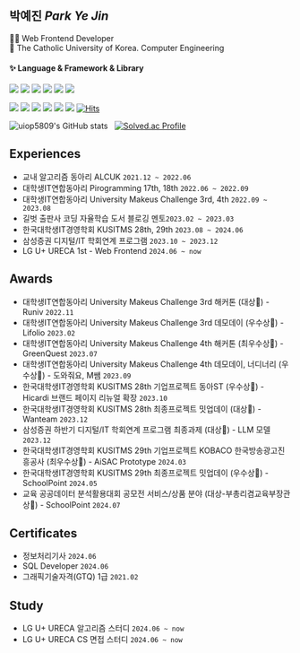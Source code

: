 <!--
**uiop5809/uiop5809** is a ✨ _special_ ✨ repository because its `README.md` (this file) appears on your GitHub profile.

Here are some ideas to get you started

- 🔭 I’m currently working on ...
- 🌱 I’m currently learning ...
- 👯 I’m looking to collaborate on ...
- 🤔 I’m looking for help with ...
- 💬 Ask me about ...
- 📫 How to reach me: ...
- 😄 Pronouns: ...
- ⚡ Fun fact: ....
-->

## 박예진 _Park Ye Jin_

👩‍💻 Web Frontend Developer  
📝 The Catholic University of Korea. Computer Engineering

#### ✨ Language & Framework & Library

<img src="https://img.shields.io/badge/HTML5-E34F26?style=flat&logo=HTML5&logoColor=white"/> <img src="https://img.shields.io/badge/CSS3-1572B6?style=flat&logo=CSS3&logoColor=white"/> <img src="https://img.shields.io/badge/JavaScript-F7DF1E?style=flat&logo=JavaScript&logoColor=white"/> <img src="https://img.shields.io/badge/TypeScript-3178C6?style=flat&logo=TypeScript&logoColor=white"/> <img src="https://img.shields.io/badge/React-61DAFB?style=flat&logo=React&logoColor=white"/> <img src="https://img.shields.io/badge/Next.js-000000?style=flat&logo=Next.js&logoColor=white"/>

<img src="https://img.shields.io/badge/ReactQuery-FF4154?style=flat&logo=reactQuery&logoColor=white"/> <img src="https://img.shields.io/badge/Storybook-FF4785?style=flat&logo=Storybook&logoColor=white"/> <img src="https://img.shields.io/badge/StyledComponents-DB7093?style=flat&logo=StyledComponents&logoColor=white"/> <img src="https://img.shields.io/badge/Recoil-0075EB?style=flat&logo=Recoil&logoColor=white"/> <img src="https://img.shields.io/badge/TailwindCSS-06B6D4?style=flat&logo=TailwindCSS&logoColor=white"/> <img src="https://img.shields.io/badge/Framer-0055FF?style=flat&logo=framer&logoColor=white"/>  [![Hits](https://hits.seeyoufarm.com/api/count/incr/badge.svg?url=https%3A%2F%2Fgithub.com%2Fuiop5809%2Fuiop5809.git&count_bg=%2379C83D&title_bg=%23555555&icon=&icon_color=%23E7E7E7&title=hits&edge_flat=false)](https://hits.seeyoufarm.com)

![uiop5809's GitHub stats](https://github-readme-stats.vercel.app/api?username=uiop5809&show_icons=true&bg_color=00000000&title_color=F8418B&icon_color=F1D246&text_color=8C9196) &nbsp; [![Solved.ac Profile](http://mazassumnida.wtf/api/v2/generate_badge?boj=uiop5809)](https://solved.ac/uiop5809/)
<!-- [![Top Langs](https://github-readme-stats.vercel.app/api/top-langs/?username=uiop5809&layout=compact&hide=jupyter%20notebook&theme=transparent&show_icons=true&line_height=18&title_color=F8418B&bord3D3D&text_color=8C9196)](https://github.com/anuraghazra/github-readme-stats) &nbsp;&nbsp;&nbsp; -->

## Experiences
* 교내 알고리즘 동아리 ALCUK `2021.12 ~ 2022.06`
* 대학생IT연합동아리 Pirogramming 17th, 18th `2022.06 ~ 2022.09`
* 대학생IT연합동아리 University Makeus Challenge 3rd, 4th `2022.09 ~ 2023.08`
* 길벗 출판사 코딩 자율학습 도서 블로깅 멘토`2023.02 ~ 2023.03`
* 한국대학생IT경영학회 KUSITMS 28th, 29th `2023.08 ~ 2024.06`
* 삼성증권 디지털/IT 학회연계 프로그램 `2023.10 ~ 2023.12`
* LG U+ URECA 1st - Web Frontend `2024.06 ~ now`

## Awards
* 대학생IT연합동아리 University Makeus Challenge 3rd 해커톤 (대상🥇) - Runiv `2022.11`
* 대학생IT연합동아리 University Makeus Challenge 3rd 데모데이 (우수상🏅) - Lifolio `2023.02`
* 대학생IT연합동아리 University Makeus Challenge 4th 해커톤 (최우수상🥇) - GreenQuest `2023.07`
* 대학생IT연합동아리 University Makeus Challenge 4th 데모데이, 너디너리 (우수상🏅) - 도와줘요, M쌤 `2023.09`
* 한국대학생IT경영학회 KUSITMS 28th 기업프로젝트 동아ST (우수상🏅) - Hicardi 브랜드 페이지 리뉴얼 확장 `2023.10`
* 한국대학생IT경영학회 KUSITMS 28th 최종프로젝트 밋업데이 (대상🥇) - Wanteam `2023.12`
* 삼성증권 하반기 디지털/IT 학회연계 프로그램 최종과제 (대상🥇) - LLM 모델 `2023.12`
* 한국대학생IT경영학회 KUSITMS 29th 기업프로젝트 KOBACO 한국방송광고진흥공사 (최우수상🏅) - AiSAC Prototype  `2024.03`
* 한국대학생IT경영학회 KUSITMS 29th 최종프로젝트 밋업데이 (우수상🏅) - SchoolPoint `2024.05`
* 교육 공공데이터 분석활용대회 공모전 서비스/상품 분야 (대상-부총리겸교육부장관상🏅) - SchoolPoint `2024.07`

## Certificates
* 정보처리기사 `2024.06`
* SQL Developer `2024.06`
* 그래픽기술자격(GTQ) 1급 `2021.02`

## Study
* LG U+ URECA 알고리즘 스터디 `2024.06 ~ now`
* LG U+ URECA CS 면접 스터디 `2024.06 ~ now`


